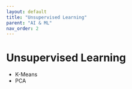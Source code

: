 ```yaml
---
layout: default
title: "Unsupervised Learning"
parent: "AI & ML"
nav_order: 2
---
```


# Unsupervised Learning

- K-Means
- PCA